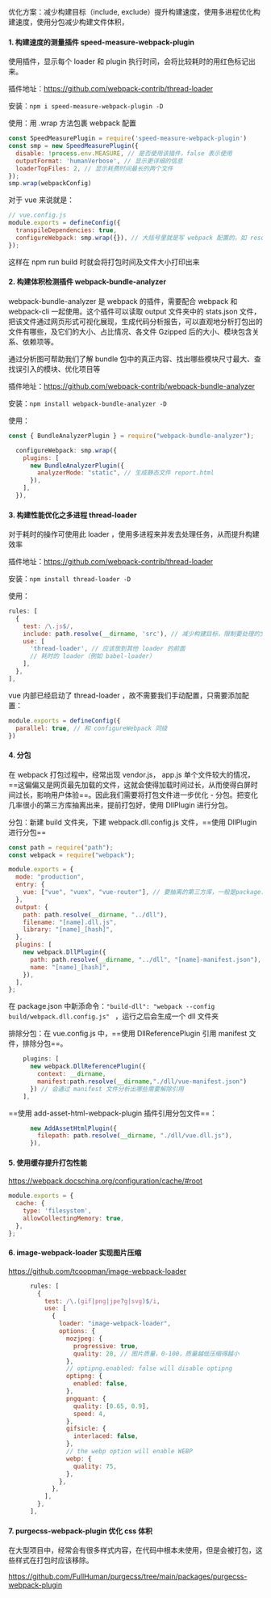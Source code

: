 优化方案：减少构建⽬标（include, exclude）提升构建速度，使⽤多进程优化构建速度，使⽤分包减少构建⽂件体积，



#### 1. 构建速度的测量插件 speed-measure-webpack-plugin

使用插件，显示每个 loader 和 plugin 执⾏时间，会将⽐较耗时的⽤红⾊标记出来。

插件地址：https://github.com/webpack-contrib/thread-loader

安装：`npm i speed-measure-webpack-plugin -D`

使用：用 .wrap 方法包裹 webpack 配置

```js
const SpeedMeasurePlugin = require('speed-measure-webpack-plugin')
const smp = new SpeedMeasurePlugin({
  disable: !process.env.MEASURE, // 是否使用该插件，false 表示使用
  outputFormat: 'humanVerbose', // 显示更详细的信息
  loaderTopFiles: 2, // 显示耗费时间最长的两个文件
});
smp.wrap(webpackConfig)
```

对于 vue 来说就是：

```js
// vue.config.js
module.exports = defineConfig({
  transpileDependencies: true,
  configureWebpack: smp.wrap({}), // 大括号里就是写 webpack 配置的，如 resolve, plugins 等
});
```

这样在 npm run build 时就会将打包时间及文件大小打印出来



#### 2. 构建体积检测插件 webpack-bundle-analyzer

webpack-bundle-analyzer 是 webpack 的插件，需要配合 webpack 和 webpack-cli ⼀起使⽤。这个插件可以读取 output ⽂件夹中的 stats.json ⽂件，把该⽂件通过网页形式可视化展现，⽣成代码分析报告，可以直观地分析打包出的⽂件有哪些，及它们的⼤⼩、占⽐情况、各⽂件 Gzipped 后的⼤⼩、模块包含关系、依赖项等。

通过分析图可帮助我们了解 bundle 包中的真正内容、找出哪些模块尺⼨最⼤、查找误引⼊的模块、优化项⽬等

插件地址：https://github.com/webpack-contrib/webpack-bundle-analyzer

安装：`npm install webpack-bundle-analyzer -D`

使用：

```js
const { BundleAnalyzerPlugin } = require("webpack-bundle-analyzer");

  configureWebpack: smp.wrap({
    plugins: [
      new BundleAnalyzerPlugin({
        analyzerMode: "static", // 生成静态文件 report.html 
      }),
    ],
  }),
```



#### 3. 构建性能优化之多进程 thread-loader 

对于耗时的操作可使用此 loader ，使⽤多进程来并发去处理任务，从⽽提升构建效率

插件地址：https://github.com/webpack-contrib/thread-loader

安装：`npm install thread-loader -D`

使用：

```js
rules: [
  {
    test: /\.js$/,
    include: path.resolve(__dirname, 'src'), // 减少构建目标，限制要处理的文件只包含 src 文件夹，否则会包含 node_modules 文件夹
    use: [
      'thread-loader', // 应该放到其他 loader 的前面
      // 耗时的 loader（例如 babel-loader）
    ],
  },
],
```

vue 内部已经启动了 thread-loader ，故不需要我们手动配置，只需要添加配置：

```js
module.exports = defineConfig({
  parallel: true, // 和 configureWebpack 同级
})
```



#### 4. 分包

在 webpack 打包过程中，经常出现 vendor.js， app.js 单个⽂件较⼤的情况，==这偏偏⼜是⽹⻚最先加载的⽂件，这就会使得加载时间过⻓，从⽽使得⽩屏时间过⻓，影响⽤户体验==。因此我们需要将打包⽂件进⼀步优化 - 分包。把变化⼏率很⼩的第三⽅库抽离出来，提前打包好，使⽤ DllPlugin 进⾏分包。

分包：新建 build 文件夹，下建 webpack.dll.config.js 文件，==使⽤ DllPlugin 进⾏分包==

```js
const path = require("path");
const webpack = require("webpack");

module.exports = {
  mode: "production",
  entry: {
    vue: ["vue", "vuex", "vue-router"], // 要抽离的第三方库，一般是package.json中 dependencies中较大的库
  },
  output: {
    path: path.resolve(__dirname, "../dll"),
    filename: "[name].dll.js",
    library: "[name]_[hash]",
  },
  plugins: [
    new webpack.DllPlugin({
      path: path.resolve(__dirname, "../dll", "[name]-manifest.json"),
      name: "[name]_[hash]",
    }),
  ],
};
```

在 package.json 中新添命令：`"build-dll": "webpack --config build/webpack.dll.config.js" ` ，运行之后会生成一个 dll 文件夹

排除分包：在 vue.config.js 中，==使⽤ DllReferencePlugin 引⽤ manifest ⽂件，排除分包==。

```js
    plugins: [
      new webpack.DllReferencePlugin({
        context: __dirname,
        manifest:path.resolve(__dirname,"./dll/vue-manifest.json")
      }) // 会通过 manifest 文件分析出哪些需要解除引用
    ],
```

==使⽤ add-asset-html-webpack-plugin 插件引⽤分包⽂件==：

```js
      new AddAssetHtmlPlugin({
        filepath: path.resolve(__dirname, "./dll/vue.dll.js"),
      }),
```



#### 5. 使用缓存提升打包性能

https://webpack.docschina.org/configuration/cache/#root

```js
module.exports = {
  cache: {
    type: 'filesystem',
    allowCollectingMemory: true,
  },
};
```



#### 6. image-webpack-loader 实现图片压缩

https://github.com/tcoopman/image-webpack-loader

```js
      rules: [
        {
          test: /\.(gif|png|jpe?g|svg)$/i,
          use: [
            {
              loader: "image-webpack-loader",
              options: {
                mozjpeg: {
                  progressive: true,
                  quality: 20, // 图片质量，0-100，质量越低压缩得越小
                },
                // optipng.enabled: false will disable optipng
                optipng: {
                  enabled: false,
                },
                pngquant: {
                  quality: [0.65, 0.9],
                  speed: 4,
                },
                gifsicle: {
                  interlaced: false,
                },
                // the webp option will enable WEBP
                webp: {
                  quality: 75,
                },
              },
            },
          ],
        },
      ],
```



#### 7. purgecss-webpack-plugin 优化 css 体积

在⼤型项⽬中，经常会有很多样式内容，在代码中根本未使⽤，但是会被打包，这些样式在打包时应该移除。

https://github.com/FullHuman/purgecss/tree/main/packages/purgecss-webpack-plugin




